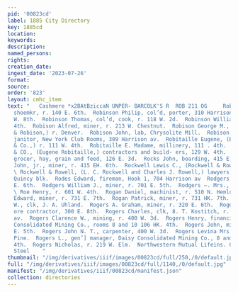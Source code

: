 ```yaml
---
pid: '00823cd'
label: 1885 City Directory
key: 1885cd
location: 
keywords: 
description: 
named_persons: 
rights: 
creation_date: 
ingest_date: '2023-07-26'
format: 
source: 
order: '823'
layout: cmhc_item
text: "   Cashmere *x2BAtBziccaN UNPER- BARCOLK'S R  ROB 211 OG     Robinson M. F.,
  shoemkr, r. 140 E. 6th.  Robinson Philip, col’d, porter, 310 Harrison av., r. 115
  W. 8th.  Robinson Thomas, col’d, cook, r. 118 W. 2d.  Robinson William, r. 112 W.
  4th.  Robison Alfred, miner, r. 213 W. Chestnut.  Robison George M., (Stevenson
  & Robison,) r. Denver.  Robison John, lab, Chrysolite Mill.  Robison John E., col’d,
  janitor, New York Club Rooms, 309 Harrison av.  Robitaille Eugene, (E. Robitaille
  & Co.,) r. 111 W. 4th.  Robitaille E. Madame, millinery, 111 . 4th.  ROBITAILLE
  & CO., (Eugene Robitaille,) contractors and build- ers, 129 W. 4th.  ROBSON THOMAS,
  grocer, hay, grain and feed, 126 E. 3d.  Rocks John, boarding, 415 E. 6th.  Rocks
  John, jr., miner, r. 415 EH. 6th.  Rockwell Lewis C., (Rockwell & Rowell,) r. Denver.
  \ Rockwell & Rowell, (L. C. Rockwell and Charles J. Rowell,) lawyers, 14 and 15
  Quincy blk.  Rodes Edward, fireman, Hook 1, 704 Harrison av  Rodgers Frank, r. 521
  E. 6th.  Rodgers William J., miner, r. 701 E. 5th.  Rodgers —. Mrs., r. 214 E. 3d.
  \ Roe Henry, r. 601 W. 4th.  Rogan Daniel, machinist, r. 510 N. Hemlock.  Rogan
  Edward, miner, r. 731 E. 7th.  Rogan Patrick, miner, r. 731 HK. 7th.  Rogers Arthur
  W., clk, J. A. Uhland.  Rogers A. Graham, miner, r. 320 E. 6th.  Rogers Bert S.,
  ore contractor, 300 E. 8th.  Rogers Charles, clk, 8. T. Kostitch, r. 601 Harrison
  av.  Rogers Clarence W., mining, r. 400 W. 3d.  Rogers Henry, financial agt.,. Daisy
  Consolidated Mining Co., rooms 8 and 10 106 HK. 4th.  Rogers John, miner, bds. 224
  E. 5th.  Rogers John N. T., carpenter, 400 W. 3d.  Rogers Levina Mrs., r. 116 N.
  Pine.  Rogers L., gen’] manager, Daisy Consolidated Mining Co., 8 and 10 106 E.
  4th.  Rogers Nicholas, r. 219 W. Elm.  Northwestern Mutual Lifeins. Co., Buck &
  Steel    "
thumbnail: "/img/derivatives/iiif/images/00823cd/full/250,/0/default.jpg"
full: "/img/derivatives/iiif/images/00823cd/full/1140,/0/default.jpg"
manifest: "/img/derivatives/iiif/00823cd/manifest.json"
collection: directories
---
```

